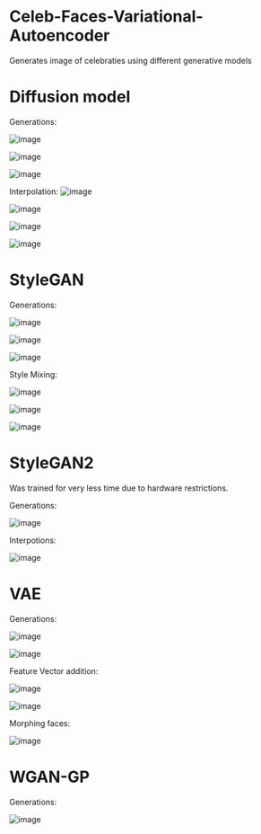 # Celeb-Faces-Variational-Autoencoder
Generates image of celebraties using different generative models

# Diffusion model <br>

Generations:

![image](https://github.com/Zardian18/Celeb-Faces-Comparision/assets/106113538/c708d9c2-da4a-40cc-a398-d6d9b3ea0b76)

![image](https://github.com/Zardian18/Celeb-Faces-Comparision/assets/106113538/cc299552-9278-4eef-8c91-73cd396dc726)

![image](https://github.com/Zardian18/Celeb-Faces-Comparision/assets/106113538/5608f343-a606-4a44-bab3-cff80872076e)


Interpolation:
![image](https://github.com/Zardian18/Celeb-Faces-Comparision/assets/106113538/01be2b72-de74-45d2-90e4-944d84718b8e)

![image](https://github.com/Zardian18/Celeb-Faces-Comparision/assets/106113538/3215dcb3-baca-40a4-bfb4-8a13c12e240f)

![image](https://github.com/Zardian18/Celeb-Faces-Comparision/assets/106113538/11e1ba25-6457-4264-9f5b-8745f96f3ed0)

![image](https://github.com/Zardian18/Celeb-Faces-Comparision/assets/106113538/8edb6049-310b-45c0-95f6-64807b637ef4)

# StyleGAN <br>

Generations:

![image](https://github.com/Zardian18/Celeb-Faces-Comparision/assets/106113538/af219661-a322-471e-a631-ebfd5ea5d4bf)

![image](https://github.com/Zardian18/Celeb-Faces-Comparision/assets/106113538/45966c90-dd14-43e5-835e-315c89d4c423)

![image](https://github.com/Zardian18/Celeb-Faces-Comparision/assets/106113538/7366d3bb-08b6-4233-9c96-3221fffca0e5)



Style Mixing: 

![image](https://github.com/Zardian18/Celeb-Faces-Comparision/assets/106113538/8252ad43-49ce-40fc-a8dd-6022c8020664)

![image](https://github.com/Zardian18/Celeb-Faces-Comparision/assets/106113538/33619656-8931-43b7-bbf5-6e43c35fc691)

![image](https://github.com/Zardian18/Celeb-Faces-Comparision/assets/106113538/d313cd73-1cdd-4ab8-8953-d682f5e4d3e0)

# StyleGAN2 <br> 

Was trained for very less time due to hardware restrictions.

Generations:

![image](https://github.com/Zardian18/Celeb-Faces-Comparision/assets/106113538/dd5b7ca6-9ef7-4bcb-88c4-a40170c32bd5)

Interpotions:

![image](https://github.com/Zardian18/Celeb-Faces-Comparision/assets/106113538/f1c6b58a-c228-4d4b-a9cf-ca0643e9dcaf)



# VAE <br>

Generations:

![image](https://github.com/Zardian18/Celeb-Faces-Comparision/assets/106113538/0851c974-7309-418e-99a1-ad8113e45111)

![image](https://github.com/Zardian18/Celeb-Faces-Comparision/assets/106113538/729bb36c-d33f-4266-b926-827cbf0a7a53)


Feature Vector addition:

![image](https://github.com/Zardian18/Celeb-Faces-Comparision/assets/106113538/a66137ee-4093-4cac-bed1-d8105b98da6a)

![image](https://github.com/Zardian18/Celeb-Faces-Comparision/assets/106113538/6b4bea24-d045-40a1-9535-6a00c18f0307)

Morphing faces:

![image](https://github.com/Zardian18/Celeb-Faces-Comparision/assets/106113538/06bde0b4-8467-4168-9f63-2a998fbcf657)


# WGAN-GP <br>

Generations:

![image](https://github.com/Zardian18/Celeb-Faces-Comparision/assets/106113538/330c1e03-54a9-4717-b107-834249c580fd)


